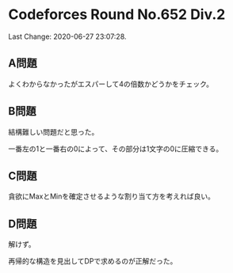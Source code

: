 # Codeforces Round No.652 Div.2

Last Change: 2020-06-27 23:07:28.

## A問題

よくわからなかったがエスパーして4の倍数かどうかをチェック。

## B問題

結構難しい問題だと思った。

一番左の1と一番右の0によって、その部分は1文字の0に圧縮できる。

## C問題

貪欲にMaxとMinを確定させるような割り当て方を考えれば良い。

## D問題

解けず。

再帰的な構造を見出してDPで求めるのが正解だった。

